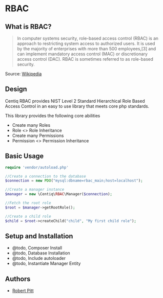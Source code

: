 RBAC
====

What is RBAC?
--------------

> In computer systems security, role-based access control (RBAC) is an approach to restricting system access to authorized users. It is used by the majority of enterprises with more than 500 employees,[3] and can implement mandatory access control (MAC) or discretionary access control (DAC). RBAC is sometimes referred to as role-based security.

Source: [Wikipedia](http://en.wikipedia.org/wiki/RBAC)

Design
--------------
Centiq RBAC provides NIST Level 2 Standard Hierarchical Role Based Access Control in an easy to use library that meets core php standards.

This library provides the following core abilities
* Create many Roles
* Role <> Role Inheritance
* Create many Permissions
* Permission <> Permission Inheritance

Basic Usage
--------------
```php
require 'vendor/autoload.php'

//Create a connection to the database
$connection = new PDO("mysql:dbname=rbac_main;host=localhost");

//Create a manager instance
$manager = new \Centiq\RBAC\Manager($connection);

//Fetch the root role
$root = $manager->getRootRole();

//Create a child role
$child = $root->createChild("child", "My first child role");
```


Setup and Installation
--------------
* @todo, Composer Install
* @todo, Database Installation
* @todo, Include autoloader
* @todo, Instantiate Manager Entity

Authors
--------------

* [Robert Pitt](https://github.com/robertpitt/)

